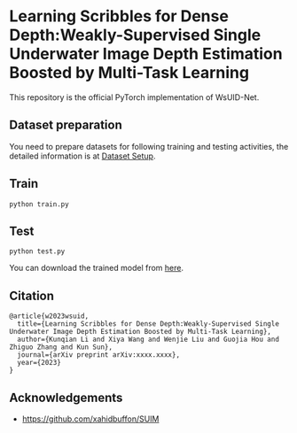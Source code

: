 # Learning Scribbles for Dense Depth:Weakly-Supervised Single Underwater Image Depth Estimation Boosted by Multi-Task Learning
This repository is the official PyTorch implementation of WsUID-Net.
## Dataset preparation 
You need to prepare datasets for following training and testing activities, the detailed information is at [Dataset Setup](data/README.md).

## Train
``` 
python train.py 
```
## Test
```
python test.py 
```
You can download the trained model from [here](https://drive.google.com/file/d/1vbY4GZ5-AwVKouDFHvFj9nL-grnIB2d3/view?usp=sharing).

## Citation
```
@article{w2023wsuid,
  title={Learning Scribbles for Dense Depth:Weakly-Supervised Single Underwater Image Depth Estimation Boosted by Multi-Task Learning},
  author={Kunqian Li and Xiya Wang and Wenjie Liu and Guojia Hou and Zhiguo Zhang and Kun Sun},
  journal={arXiv preprint arXiv:xxxx.xxxx},
  year={2023}
}
```

## Acknowledgements
- https://github.com/xahidbuffon/SUIM
